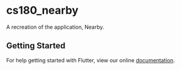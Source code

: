 # cs180_nearby

A recreation of the application, Nearby.

## Getting Started

For help getting started with Flutter, view our online
[documentation](https://flutter.io/).
